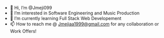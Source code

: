 - 👋 Hi, I’m @Jmeji099
- 👀 I’m interested in Software Engineering and Music Production
- 🌱 I’m currently learning Full Stack Web Developement
- 📫 How to reach me @ Jmejiaa1999@gmail.com for any collaboration or Work Offers!

<!---
Jmeji099/Jmeji099 is a ✨ special ✨ repository because its `README.md` (this file) appears on your GitHub profile.
You can click the Preview link to take a look at your changes.
--->
